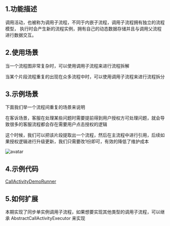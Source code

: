 ## 1.功能描述

调用活动，也被称为调用子流程，不同于内嵌子流程，调用子流程拥有独立的流程模型，
执行时会产生新的流程实例，拥有自己的动态数据存储并且与调用父流程进行数据交互。

## 2.使用场景

当一个流程图非常复杂时，可以使用调用子流程来进行流程拆解

当某个片段流程重复的出现在众多流程中时，可以使用调用子流程来进行流程拆分

## 3.示例场景

下面我们举一个流程间重复的场景来说明

在客诉场景，客服在处理某些问题时需要提前得到用户授权方可处理问题，就会导致很多的客服流程都会存在需要用户点击授权的逻辑

这个时候，我们可以把该片段提取出一个流程，然后在主流程中进行引用，后续如果授权逻辑进行升级更新，我们只需要改1份即可，有效的降低了维护成本

![avatar](https://dpubstatic.udache.com/static/dpubimg/DbhxfXlqpAeXO16zUWpfa_c_a_o_s.png)

## 4.示例代码

[CallActivityDemoRunner](demo/src/main/java/com/didiglobal/turbo/demo/runner/CallActivityDemoRunner.java)

## 5.如何扩展

本期实现了同步单实例调用子流程，如果想要实现其他类型的调用子流程，可以继承 AbstractCallActivityExecutor 来实现
